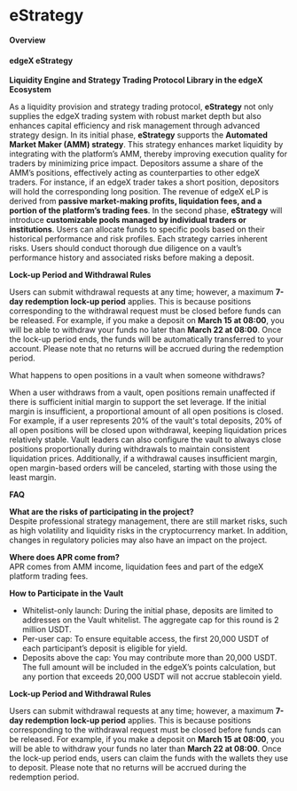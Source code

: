 # eStrategy

**Overview**

#### **edgeX eStrategy**

**Liquidity Engine and Strategy Trading Protocol Library in the edgeX Ecosystem** &#x20;

As a liquidity provision and strategy trading protocol, **eStrategy** not only supplies the edgeX trading system with robust market depth but also enhances capital efficiency and risk management through advanced strategy design.  In its initial phase, **eStrategy** supports the **Automated Market Maker (AMM) strategy**. This strategy enhances market liquidity by integrating with the platform’s AMM, thereby improving execution quality for traders by minimizing price impact. Depositors assume a share of the AMM’s positions, effectively acting as counterparties to other edgeX traders. For instance, if an edgeX trader takes a short position, depositors will hold the corresponding long position.  The revenue of edgeX eLP is derived from **passive market-making profits, liquidation fees, and a portion of the platform’s trading fees**.  In the second phase, **eStrategy** will introduce **customizable pools managed by individual traders or institutions**. Users can allocate funds to specific pools based on their historical performance and risk profiles.  Each strategy carries inherent risks. Users should conduct thorough due diligence on a vault’s performance history and associated risks before making a deposit.



**Lock-up Period and Withdrawal Rules**

Users can submit withdrawal requests at any time; however, a maximum **7-day redemption lock-up period** applies. This is because positions corresponding to the withdrawal request must be closed before funds can be released. For example, if you make a deposit on **March 15 at 08:00**, you will be able to withdraw your funds no later than **March 22 at 08:00**. Once the lock-up period ends, the funds will be automatically transferred to your account.  Please note that no returns will be accrued during the redemption period.



What happens to open positions in a vault when someone withdraws?

When a user withdraws from a vault, open positions remain unaffected if there is sufficient initial margin to support the set leverage. If the initial margin is insufficient, a proportional amount of all open positions is closed. For example, if a user represents 20% of the vault's total deposits, 20% of all open positions will be closed upon withdrawal, keeping liquidation prices relatively stable. Vault leaders can also configure the vault to always close positions proportionally during withdrawals to maintain consistent liquidation prices. Additionally, if a withdrawal causes insufficient margin, open margin-based orders will be canceled, starting with those using the least margin.



**FAQ**

**What are the risks of participating in the project?**\
Despite professional strategy management, there are still market risks, such as high volatility and liquidity risks in the cryptocurrency market. In addition, changes in regulatory policies may also have an impact on the project.



**Where does APR come from?**\
APR comes from AMM income, liquidation fees and part of the edgeX platform trading fees.



**How to Participate in the Vault**

* Whitelist-only launch: During the initial phase, deposits are limited to addresses on the Vault whitelist. The aggregate cap for this round is 2 million USDT.
* Per-user cap: To ensure equitable access, the first 20,000 USDT of each participant’s deposit is eligible for yield.
* Deposits above the cap: You may contribute more than 20,000 USDT. The full amount will be included in the edgeX’s points calculation, but any portion that exceeds 20,000 USDT will not accrue stablecoin yield.



**Lock-up Period and Withdrawal Rules** &#x20;

Users can submit withdrawal requests at any time; however, a maximum **7-day redemption lock-up period** applies. This is because positions corresponding to the withdrawal request must be closed before funds can be released. For example, if you make a deposit on **March 15 at 08:00**, you will be able to withdraw your funds no later than **March 22 at 08:00**. Once the lock-up period ends, users can claim the funds with the wallets they use to deposit. Please note that no returns will be accrued during the redemption period.

